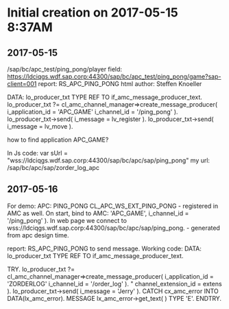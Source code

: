 # Initial creation on 2017-05-15 8:37AM

## 2017-05-15
/sap/bc/apc_test/ping_pong/player
field: https://ldciqgs.wdf.sap.corp:44300/sap/bc/apc_test/ping_pong/game?sap-client=001
report: RS_APC_PING_PONG
html author: Steffen Knoeller

DATA: lo_producer_txt TYPE REF TO if_amc_message_producer_text.
lo_producer_txt ?= cl_amc_channel_manager=>create_message_producer( i_application_id = 'APC_GAME'
                                                                    i_channel_id = '/ping_pong' ). 
lo_producer_txt->send( i_message = lv_register ).
lo_producer_txt->send( i_message = lv_move ).

how to find application APC_GAME?

In Js code:
var sUrl = "wss://ldciqgs.wdf.sap.corp:44300/sap/bc/apc/sap/ping_pong"
my url: /sap/bc/apc/sap/zorder_log_apc
## 2017-05-16
For demo:
APC: PING_PONG
CL_APC_WS_EXT_PING_PONG - registered in AMC as well.
On start, bind to AMC: 'APC_GAME', i_channel_id     = '/ping_pong' ).
In web page we connect to wss://ldciqgs.wdf.sap.corp:44300/sap/bc/apc/sap/ping_pong. - generated from apc design time.

report: RS_APC_PING_PONG to send message.
Working code:
DATA: lo_producer_txt TYPE REF TO if_amc_message_producer_text.

TRY.
    lo_producer_txt ?= cl_amc_channel_manager=>create_message_producer( i_application_id = 'ZORDERLOG'
                                                                        i_channel_id = '/order_log' ). " channel_extension_id = extens ).
    lo_producer_txt->send( i_message = 'Jerry' ).
  CATCH cx_amc_error INTO DATA(lx_amc_error).
    MESSAGE lx_amc_error->get_text( ) TYPE 'E'.
ENDTRY.


